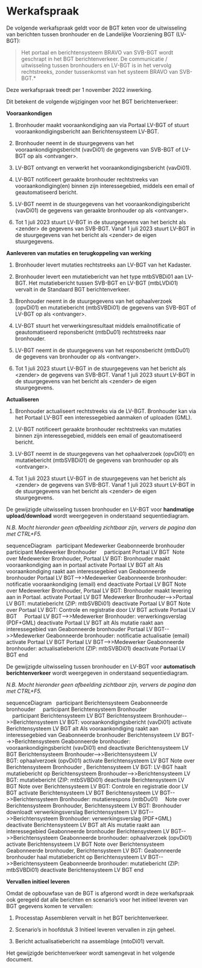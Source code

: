 Werkafspraak
============

De volgende werkafspraak geldt voor de BGT keten voor de uitwisseling van
berichten tussen bronhouder en de Landelijke Voorziening BGT (LV-BGT):

>   Het portaal en berichtensysteem BRAVO van SVB-BGT wordt geschrapt in het
>   BGT berichtenverkeer. De communicatie / uitwisseling tussen bronhouders en
>   LV-BGT is in het vervolg rechtstreeks, zonder tussenkomst van het systeem
>   BRAVO van SVB-BGT.*

Deze werkafspraak treedt per 1 november 2022 inwerking. 

Dit betekent de volgende wijzigingen voor het BGT berichtenverkeer:

**Vooraankondigen**

1.  Bronhouder maakt vooraankondiging aan via Portaal LV-BGT of stuurt
    vooraankondigingsbericht aan Berichtensysteem LV-BGT.

2.  Bronhouder neemt in de stuurgegevens van het vooraankondigingsbericht
    (vavDi01) de gegevens van SVB-BGT of LV-BGT op als \<ontvanger\>.

3.  LV-BGT ontvangt en verwerkt het vooraankondigingsbericht (vavDi01).

4.  LV-BGT notificeert geraakte bronhouder rechtstreeks van vooraankondiging(en)
    binnen zijn interessegebied, middels een email of geautomatiseerd bericht.

5.  LV-BGT neemt in de stuurgegevens van het vooraankondigingsbericht (vavDi01)
    de gegevens van geraakte bronhouder op als \<ontvanger\>.
	
6. Tot 1 juli 2023 stuurt LV-BGT in de stuurgegevens van het bericht als \<zender\> de gegevens van SVB-BGT. Vanaf 1 juli 2023 stuurt LV-BGT in de stuurgegevens van het bericht als \<zender\> de eigen stuurgegevens.

**Aanleveren van mutaties en terugkoppeling van werking**

1.  Bronhouder levert mutaties rechtstreeks aan LV-BGT van het Kadaster.

2.  Bronhouder levert een mutatiebericht van het type mtbSVBDi01 aan LV-BGT. Het
    mutatiebericht tussen SVB-BGT en LV-BGT (mtbLVDi01) vervalt in de Standaard
    BGT berichtenverkeer.

3.  Bronhouder neemt in de stuurgegevens van het ophaalverzoek (opvDi01) en
    mutatiebericht (mtbSVBDi01) de gegevens van SVB-BGT of LV-BGT op als \<ontvanger\>.

4.  LV-BGT stuurt het verwerkingsresultaat middels emailnotificatie of
    geautomatiseerd reponsbericht (mtbDu01) rechtstreeks naar bronhouder.

5.  LV-BGT neemt in de stuurgegevens van het responsbericht (mtbDu01) de
    gegevens van bronhouder op als \<ontvanger\>.
	
6. Tot 1 juli 2023 stuurt LV-BGT in de stuurgegevens van het bericht als \<zender\> de gegevens van SVB-BGT. Vanaf 1 juli 2023 stuurt LV-BGT in de stuurgegevens van het bericht als \<zender\> de eigen stuurgegevens.

**Actualiseren**

1.  Bronhouder actualiseert rechtstreeks via de LV-BGT. Bronhouder kan via het
    Portaal LV-BGT een interessegebied aanmaken of uploaden (GML).

2.  LV-BGT notificeert geraakte bronhouder rechtstreeks van mutaties binnen zijn
    interessegebied, middels een email of geautomatiseerd bericht.

3.  LV-BGT neemt in de stuurgegevens van het ophaalverzoek (opvDi01) en
    mutatiebericht (mtbSVBDi01) de gegevens van bronhouder op als \<ontvanger\>.

4. Tot 1 juli 2023 stuurt LV-BGT in de stuurgegevens van het bericht als \<zender\> de gegevens van SVB-BGT. Vanaf 1 juli 2023 stuurt LV-BGT in de stuurgegevens van het bericht als \<zender\> de eigen stuurgegevens.


De gewijzigde uitwisseling tussen bronhouder en LV-BGT voor **handmatige upload/download** wordt weergegeven in onderstaand sequentiediagram.

_N.B. Mocht hieronder geen afbeelding zichtbaar zijn, ververs de pagina dan met CTRL+F5._

<div class="mermaid">
sequenceDiagram          
    participant Medewerker Geabonneerde  bronhouder    
    participant Medewerker Bronhouder  
    participant Portaal LV BGT    
    Note over Medewerker Bronhouder, Portaal LV BGT: Bronhouder maakt vooraankondiging aan in portaal
    activate Portaal LV BGT
    alt Als vooraankondiging raakt aan interessegebied van Geabonneerde bronhouder    
    Portaal LV BGT-->>Medewerker Geabonneerde  bronhouder: notificatie vooraankondiging (email)
    end
    deactivate Portaal LV BGT
    Note over Medewerker Bronhouder, Portaal LV BGT: Bronhouder maakt levering aan in Portaal.
    activate Portaal LV BGT
    Medewerker Bronhouder-->>Portaal LV BGT: mutatiebericht (ZIP: mtbSVBDi01)
    deactivate Portaal LV BGT   
    Note over Portaal LV BGT: Controle en registratie door LV BGT     
    activate Portaal LV BGT  
    Portaal LV BGT-->>Medewerker Bronhouder: verwerkingsverslag (PDF+GML)    
    deactivate Portaal LV BGT
    alt Als mutatie raakt aan interessegebied van Geabonneerde bronhouder
    Portaal LV BGT-->>Medewerker Geabonneerde  bronhouder: notificatie actualisatie (email)
    activate Portaal LV BGT
    Portaal LV BGT-->>Medewerker Geabonneerde  bronhouder: actualisatiebericht (ZIP: mtbSVBDi01)
    deactivate Portaal LV BGT
    end
</div>

De gewijzigde uitwisseling tussen bronhouder en LV-BGT voor **automatisch berichtenverkeer** wordt weergegeven in onderstaand sequentiediagram.

_N.B. Mocht hieronder geen afbeelding zichtbaar zijn, ververs de pagina dan met CTRL+F5._

<div class="mermaid">
sequenceDiagram          
    participant Berichtensysteem Geabonneerde bronhouder    
    participant Berichtensysteem Bronhouder  
    participant Berichtensysteem LV BGT    
    Berichtensysteem Bronhouder-->>Berichtensysteem LV BGT: vooraankondigingsbericht (vavDi01)
    activate Berichtensysteem LV BGT  
    alt Als vooraankondiging raakt aan interessegebied van Geabonneerde bronhouder  
    Berichtensysteem LV BGT-->>Berichtensysteem Geabonneerde bronhouder: vooraankondigingsbericht (vavDi01)
    end
    deactivate Berichtensysteem LV BGT    
    Berichtensysteem Bronhouder-->>Berichtensysteem LV BGT: ophaalverzoek (opvDi01)
    activate Berichtensysteem LV BGT
	Note over Berichtensysteem Bronhouder ,  Berichtensysteem LV BGT: LV-BGT haalt mutatiebericht op
	Berichtensysteem Bronhouder-->>Berichtensysteem LV BGT: mutatiebericht (ZIP: mtbSVBDi01)  
    deactivate Berichtensysteem LV BGT   
	Note over Berichtensysteem LV BGT: Controle en registratie door LV BGT 
    activate Berichtensysteem LV BGT
    Berichtensysteem LV BGT-->>Berichtensysteem Bronhouder: mutatierespons (mtbDu01)	
    Note over Berichtensysteem Bronhouder,  Berichtensysteem LV BGT: Bronhouder downloadt verwerkingsverslag
    Berichtensysteem LV BGT-->>Berichtensysteem Bronhouder: verwerkingsverslag (PDF+GML)	
    deactivate Berichtensysteem LV BGT
    alt Als mutatie raakt aan interessegebied Geabonneerde bronhouder
    Berichtensysteem LV BGT-->>Berichtensysteem Geabonneerde bronhouder: ophaalverzoek (opvDi01)
    activate Berichtensysteem LV BGT
    Note over Berichtensysteem Geabonneerde bronhouder, Berichtensysteem LV BGT: Geabonneerde bronhouder haal mutatiebericht op
	Berichtensysteem LV BGT-->>Berichtensysteem Geabonneerde bronhouder: mutatiebericht (ZIP: mtbSVBDi01)	
    deactivate Berichtensysteem LV BGT
    end
</div>

**Vervallen initieel leveren**

Omdat de opbouwfase van de BGT is afgerond wordt in deze werkafspraak ook
geregeld dat alle berichten en scenario’s voor het initieel leveren van BGT
gegevens komen te vervallen:

1.  Processtap Assembleren vervalt in het BGT berichtenverkeer.

2.  Scenario’s in hoofdstuk 3 Initieel leveren vervallen in zijn geheel.

3.  Bericht actualisatiebericht na assemblage (mtoDi01) vervalt.

Het gewijzigde berichtenverkeer wordt samengevat in het volgende document.